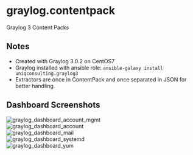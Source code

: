 # graylog.contentpack
Graylog 3 Content Packs

## Notes
* Created with Graylog 3.0.2 on CentOS7
* Graylog installed with ansible role: 
```ansible-galaxy install uniqconsulting.graylog3```
* Extractors are once in ContentPack and once separated in JSON for better handling.

## Dashboard Screenshots
![graylog_dashboard_account_mgmt](/screenshots/graylog_dashboard_account_mgmt.png)    
![graylog_dashboard_account](/screenshots/graylog_dashboard_account.png)    
![graylog_dashboard_mail](/screenshots/graylog_dashboard_mail.png)   
![graylog_dashboard_systemd](/screenshots/graylog_dashboard_systemd.png)   
![graylog_dashboard_yum](/screenshots/graylog_dashboard_yum.png)   

